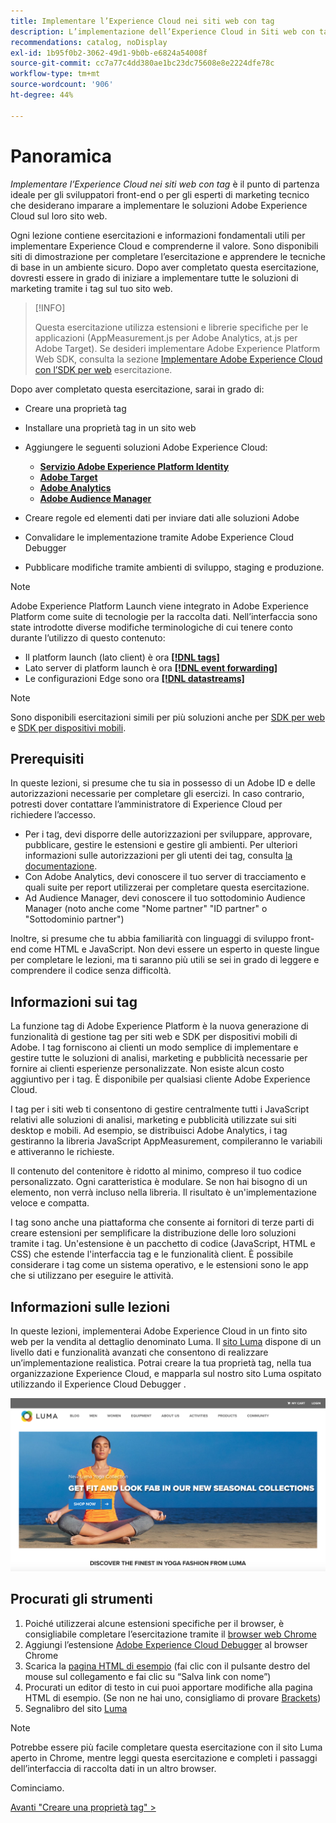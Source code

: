 ```yaml
---
title: Implementare l’Experience Cloud nei siti web con tag
description: L’implementazione dell’Experience Cloud in Siti web con tag è il punto di partenza ideale per gli sviluppatori front-end o per gli esperti di marketing tecnico che desiderano imparare a implementare le soluzioni Adobe Experience Cloud sul loro sito web.
recommendations: catalog, noDisplay
exl-id: 1b95f0b2-3062-49d1-9b0b-e6824a54008f
source-git-commit: cc7a77c4dd380ae1bc23dc75608e8e2224dfe78c
workflow-type: tm+mt
source-wordcount: '906'
ht-degree: 44%

---
```


# Panoramica

_Implementare l’Experience Cloud nei siti web con tag_ è il punto di partenza ideale per gli sviluppatori front-end o per gli esperti di marketing tecnico che desiderano imparare a implementare le soluzioni Adobe Experience Cloud sul loro sito web.

Ogni lezione contiene esercitazioni e informazioni fondamentali utili per implementare Experience Cloud e comprenderne il valore. Sono disponibili siti di dimostrazione per completare l’esercitazione e apprendere le tecniche di base in un ambiente sicuro. Dopo aver completato questa esercitazione, dovresti essere in grado di iniziare a implementare tutte le soluzioni di marketing tramite i tag sul tuo sito web.

>[!INFO]
>
>Questa esercitazione utilizza estensioni e librerie specifiche per le applicazioni (AppMeasurement.js per Adobe Analytics, at.js per Adobe Target). Se desideri implementare Adobe Experience Platform Web SDK, consulta la sezione [Implementare Adobe Experience Cloud con l’SDK per web](/help/tutorial-web-sdk/overview.md) esercitazione.


Dopo aver completato questa esercitazione, sarai in grado di:

* Creare una proprietà tag

* Installare una proprietà tag in un sito web

* Aggiungere le seguenti soluzioni Adobe Experience Cloud:
   * **[Servizio Adobe Experience Platform Identity](id-service.md)**
   * **[Adobe Target](target.md)**
   * **[Adobe Analytics](analytics.md)**
   * **[Adobe Audience Manager](audience-manager.md)**

* Creare regole ed elementi dati per inviare dati alle soluzioni Adobe

* Convalidare le implementazione tramite Adobe Experience Cloud Debugger

* Pubblicare modifiche tramite ambienti di sviluppo, staging e produzione.

>[!NOTE]
>
>Adobe Experience Platform Launch viene integrato in Adobe Experience Platform come suite di tecnologie per la raccolta dati. Nell’interfaccia sono state introdotte diverse modifiche terminologiche di cui tenere conto durante l’utilizzo di questo contenuto:
>
> * Il platform launch (lato client) è ora **[[!DNL tags]](https://experienceleague.adobe.com/docs/experience-platform/tags/home.html?lang=it)**
> * Lato server di platform launch è ora **[[!DNL event forwarding]](https://experienceleague.adobe.com/docs/experience-platform/tags/event-forwarding/overview.html)**
> * Le configurazioni Edge sono ora **[[!DNL datastreams]](https://experienceleague.adobe.com/docs/experience-platform/edge/fundamentals/datastreams.html?lang=it)**


>[!NOTE]
>
>Sono disponibili esercitazioni simili per più soluzioni anche per [SDK per web](../tutorial-web-sdk/overview.md) e [SDK per dispositivi mobili](../tutorial-mobile-sdk/overview.md).

## Prerequisiti

In queste lezioni, si presume che tu sia in possesso di un Adobe ID e delle autorizzazioni necessarie per completare gli esercizi. In caso contrario, potresti dover contattare l’amministratore di Experience Cloud per richiedere l’accesso.

* Per i tag, devi disporre delle autorizzazioni per sviluppare, approvare, pubblicare, gestire le estensioni e gestire gli ambienti. Per ulteriori informazioni sulle autorizzazioni per gli utenti dei tag, consulta [la documentazione](https://experienceleague.adobe.com/docs/experience-platform/tags/admin/user-permissions.html).
* Con Adobe Analytics, devi conoscere il tuo server di tracciamento e quali suite per report utilizzerai per completare questa esercitazione.
* Ad Audience Manager, devi conoscere il tuo sottodominio Audience Manager (noto anche come &quot;Nome partner&quot; &quot;ID partner&quot; o &quot;Sottodominio partner&quot;)

Inoltre, si presume che tu abbia familiarità con linguaggi di sviluppo front-end come HTML e JavaScript. Non devi essere un esperto in queste lingue per completare le lezioni, ma ti saranno più utili se sei in grado di leggere e comprendere il codice senza difficoltà.

## Informazioni sui tag

La funzione tag di Adobe Experience Platform è la nuova generazione di funzionalità di gestione tag per siti web e SDK per dispositivi mobili di Adobe. I tag forniscono ai clienti un modo semplice di implementare e gestire tutte le soluzioni di analisi, marketing e pubblicità necessarie per fornire ai clienti esperienze personalizzate. Non esiste alcun costo aggiuntivo per i tag. È disponibile per qualsiasi cliente Adobe Experience Cloud.

I tag per i siti web ti consentono di gestire centralmente tutti i JavaScript relativi alle soluzioni di analisi, marketing e pubblicità utilizzate sui siti desktop e mobili. Ad esempio, se distribuisci Adobe Analytics, i tag gestiranno la libreria JavaScript AppMeasurement, compileranno le variabili e attiveranno le richieste.

Il contenuto del contenitore è ridotto al minimo, compreso il tuo codice personalizzato. Ogni caratteristica è modulare. Se non hai bisogno di un elemento, non verrà incluso nella libreria. Il risultato è un&#39;implementazione veloce e compatta.

I tag sono anche una piattaforma che consente ai fornitori di terze parti di creare estensioni per semplificare la distribuzione delle loro soluzioni tramite i tag. Un&#39;estensione è un pacchetto di codice (JavaScript, HTML e CSS) che estende l&#39;interfaccia tag e le funzionalità client. È possibile considerare i tag come un sistema operativo, e le estensioni sono le app che si utilizzano per eseguire le attività.

## Informazioni sulle lezioni

In queste lezioni, implementerai Adobe Experience Cloud in un finto sito web per la vendita al dettaglio denominato Luma. Il [sito Luma](https://luma.enablementadobe.com/content/luma/us/en.html) dispone di un livello dati e funzionalità avanzati che consentono di realizzare un’implementazione realistica. Potrai creare la tua proprietà tag, nella tua organizzazione Experience Cloud, e mapparla sul nostro sito Luma ospitato utilizzando il Experience Cloud Debugger .

[![Sito web Luma](images/overview-luma.png)](https://luma.enablementadobe.com/content/luma/us/en.html)

## Procurati gli strumenti

1. Poiché utilizzerai alcune estensioni specifiche per il browser, è consigliabile completare l’esercitazione tramite il [browser web Chrome](https://www.google.com/chrome/)
1. Aggiungi l’estensione [Adobe Experience Cloud Debugger](https://chrome.google.com/webstore/detail/adobe-experience-cloud-de/ocdmogmohccmeicdhlhhgepeaijenapj) al browser Chrome
1. Scarica la [pagina HTML di esempio](https://www.enablementadobe.com/multi/web/basic-sample.html) (fai clic con il pulsante destro del mouse sul collegamento e fai clic su “Salva link con nome”)
1. Procurati un editor di testo in cui puoi apportare modifiche alla pagina HTML di esempio. (Se non ne hai uno, consigliamo di provare [Brackets](https://brackets.io/))
1. Segnalibro del sito [Luma](https://luma.enablementadobe.com/content/luma/us/en.html)

>[!NOTE]
>
>Potrebbe essere più facile completare questa esercitazione con il sito Luma aperto in Chrome, mentre leggi questa esercitazione e completi i passaggi dell’interfaccia di raccolta dati in un altro browser.

Cominciamo.

[Avanti &quot;Creare una proprietà tag&quot; >](create-a-property.md)

